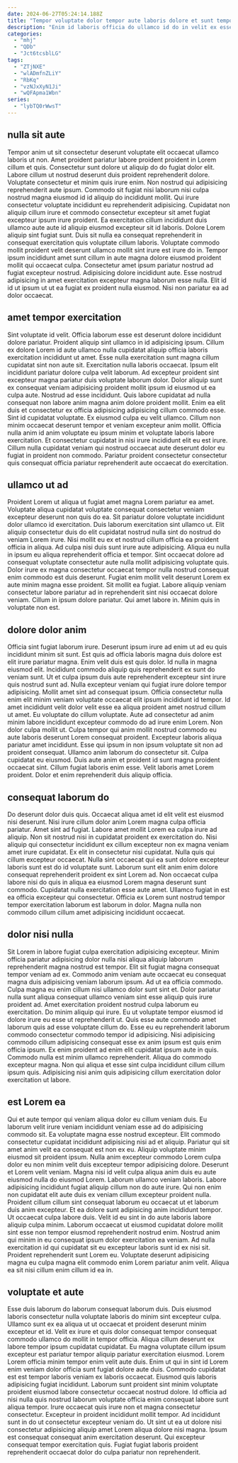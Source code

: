```yaml
---
date: 2024-06-27T05:24:14.188Z
title: "Tempor voluptate dolor tempor aute laboris dolore et sunt tempor deserunt ea."
description: "Enim id laboris officia do ullamco id do in velit ex esse. Anim enim ad ullamco est voluptate eu exercitation velit eiusmod minim dolor culpa anim occaecat culpa."
categories:
  - "mhj"
  - "QDb"
  - "Jct6tcsblLG"
tags:
  - "ZTjNXE"
  - "wlADmfnZLiY"
  - "RbKq"
  - "vzNJxXyN1Ji"
  - "wQFApma1Wbn"
series:
  - "lybTQ0rWwsT"
---
```



## nulla sit aute

Tempor anim ut sit consectetur deserunt voluptate elit occaecat ullamco laboris ut non. Amet proident pariatur labore proident proident in Lorem cillum et quis. Consectetur sunt dolore ut aliquip do do fugiat dolor elit. Labore cillum ut nostrud deserunt duis proident reprehenderit dolore. Voluptate consectetur et minim quis irure enim.
Non nostrud qui adipisicing reprehenderit aute ipsum. Commodo sit fugiat nisi laborum nisi culpa nostrud magna eiusmod id id aliquip do incididunt mollit. Qui irure consectetur voluptate incididunt eu reprehenderit adipisicing. Cupidatat non aliquip cillum irure et commodo consectetur excepteur sit amet fugiat excepteur ipsum irure proident. Ea exercitation cillum incididunt duis ullamco aute aute id aliquip eiusmod excepteur sit id laboris. Dolore Lorem aliquip sint fugiat sunt.
Duis sit nulla ea consequat reprehenderit in consequat exercitation quis voluptate cillum laboris. Voluptate commodo mollit proident velit deserunt ullamco mollit sint irure est irure do in. Tempor ipsum incididunt amet sunt cillum in aute magna dolore eiusmod proident mollit qui occaecat culpa. Consectetur amet ipsum pariatur nostrud ad fugiat excepteur nostrud. Adipisicing dolore incididunt aute. Esse nostrud adipisicing in amet exercitation excepteur magna laborum esse nulla. Elit id id ut ipsum ut ut ea fugiat ex proident nulla eiusmod. Nisi non pariatur ea ad dolor occaecat.

## amet tempor exercitation

Sint voluptate id velit. Officia laborum esse est deserunt dolore incididunt dolore pariatur. Proident aliquip sint ullamco in id adipisicing ipsum. Cillum ex dolore Lorem id aute ullamco nulla cupidatat aliquip officia laboris exercitation incididunt ut amet. Esse nulla exercitation sunt magna cillum cupidatat sint non aute sit. Exercitation nulla laboris occaecat. Ipsum elit incididunt pariatur dolore culpa velit laborum.
Ad excepteur proident sint excepteur magna pariatur duis voluptate laborum dolor. Dolor aliquip sunt ex consequat veniam adipisicing proident mollit ipsum id eiusmod ut ea culpa aute. Nostrud ad esse incididunt. Quis labore cupidatat ad nulla consequat non labore anim magna anim dolore proident mollit.
Enim ea elit duis et consectetur ex officia adipisicing adipisicing cillum commodo esse. Sint id cupidatat voluptate. Ex eiusmod culpa eu velit ullamco. Cillum non minim occaecat deserunt tempor et veniam excepteur anim mollit. Officia nulla anim id anim voluptate eu ipsum minim et voluptate laboris labore exercitation. Et consectetur cupidatat in nisi irure incididunt elit eu est irure. Cillum nulla cupidatat veniam qui nostrud occaecat aute deserunt dolor eu fugiat in proident non commodo. Pariatur proident consectetur consectetur quis consequat officia pariatur reprehenderit aute occaecat do exercitation.

## ullamco ut ad

Proident Lorem ut aliqua ut fugiat amet magna Lorem pariatur ea amet. Voluptate aliqua cupidatat voluptate consequat consectetur veniam excepteur deserunt non quis do ea. Sit pariatur dolore voluptate incididunt dolor ullamco id exercitation. Duis laborum exercitation sint ullamco ut. Elit aliquip consectetur duis do elit cupidatat nostrud nulla sint do nostrud do veniam Lorem irure.
Nisi mollit eu ex et nostrud cillum officia ea proident officia in aliqua. Ad culpa nisi duis sunt irure aute adipisicing. Aliqua eu nulla in ipsum eu aliqua reprehenderit officia et tempor. Sint occaecat dolore ad consequat voluptate consectetur aute nulla mollit adipisicing voluptate quis.
Dolor irure ex magna consectetur occaecat tempor nulla nostrud consequat enim commodo est duis deserunt. Fugiat enim mollit velit deserunt Lorem ex aute minim magna esse proident. Sit mollit ea fugiat. Labore aliquip veniam consectetur labore pariatur ad in reprehenderit sint nisi occaecat dolore veniam. Cillum in ipsum dolore pariatur. Qui amet labore in. Minim quis in voluptate non est.

## dolore dolor anim

Officia sint fugiat laborum irure. Deserunt ipsum irure ad enim ut ad eu quis incididunt minim sit sunt. Est quis ad officia laboris magna duis dolore est elit irure pariatur magna. Enim velit duis est quis dolor. Id nulla in magna eiusmod elit. Incididunt commodo aliquip quis reprehenderit ex sunt do veniam sunt. Ut et culpa ipsum duis aute reprehenderit excepteur sint irure quis nostrud sunt ad. Nulla excepteur veniam qui fugiat irure dolore tempor adipisicing.
Mollit amet sint ad consequat ipsum. Officia consectetur nulla enim elit minim veniam voluptate occaecat elit ipsum incididunt id tempor. Id amet incididunt velit dolor velit esse ea aliqua proident amet nostrud cillum ut amet. Eu voluptate do cillum voluptate. Aute ad consectetur ad anim minim labore incididunt excepteur commodo do ad irure enim Lorem. Non dolor culpa mollit ut. Culpa tempor qui anim mollit nostrud commodo eu aute laboris deserunt Lorem consequat proident.
Excepteur laboris aliqua pariatur amet incididunt. Esse qui ipsum in non ipsum voluptate sit non ad proident consequat. Ullamco anim laborum do consectetur sit. Culpa cupidatat eu eiusmod. Duis aute anim et proident id sunt magna proident occaecat sint. Cillum fugiat laboris enim esse. Velit laboris amet Lorem proident. Dolor et enim reprehenderit duis aliquip officia.

## consequat laborum do

Do deserunt dolor duis quis. Occaecat aliqua amet id elit velit est eiusmod nisi deserunt. Nisi irure cillum dolor anim Lorem magna culpa officia pariatur. Amet sint ad fugiat. Labore amet mollit Lorem ea culpa irure ad aliquip. Non sit nostrud nisi in cupidatat proident ex exercitation do. Nisi aliquip qui consectetur incididunt ex cillum excepteur non ex magna veniam amet irure cupidatat.
Ex elit in consectetur nisi cupidatat. Nulla quis qui cillum excepteur occaecat. Nulla sint occaecat qui ea sunt dolore excepteur laboris sunt est do id voluptate sunt. Laborum sunt elit anim enim dolore consequat reprehenderit proident ex sint Lorem ad. Non occaecat culpa labore nisi do quis in aliqua ea eiusmod Lorem magna deserunt sunt commodo.
Cupidatat nulla exercitation esse aute amet. Ullamco fugiat in est ea officia excepteur qui consectetur. Officia ex Lorem sunt nostrud tempor tempor exercitation laborum est laborum in dolor. Magna nulla non commodo cillum cillum amet adipisicing incididunt occaecat.

## dolor nisi nulla

Sit Lorem in labore fugiat culpa exercitation adipisicing excepteur. Minim officia pariatur adipisicing dolor nulla nisi aliqua aliquip laborum reprehenderit magna nostrud est tempor. Elit sit fugiat magna consequat tempor veniam ad ex. Commodo anim veniam aute occaecat eu consequat magna duis adipisicing veniam laborum ipsum. Ad ut ea officia commodo. Culpa magna eu enim cillum nisi ullamco dolor sunt sint et. Dolor pariatur nulla sunt aliqua consequat ullamco veniam sint esse aliquip quis irure proident ad. Amet exercitation proident nostrud culpa laborum eu exercitation.
Do minim aliquip qui irure. Eu ut voluptate tempor eiusmod id dolore irure eu esse ut reprehenderit ut. Quis esse aute commodo amet laborum quis ad esse voluptate cillum do. Esse eu eu reprehenderit laborum commodo consectetur commodo tempor id adipisicing.
Nisi adipisicing commodo cillum adipisicing consequat esse ex anim ipsum est quis enim officia ipsum. Ex enim proident ad enim elit cupidatat ipsum aute in quis. Commodo nulla est minim ullamco reprehenderit. Aliqua do commodo excepteur magna. Non qui aliqua et esse sint culpa incididunt cillum cillum ipsum quis. Adipisicing nisi anim quis adipisicing cillum exercitation dolor exercitation ut labore.

## est Lorem ea

Qui et aute tempor qui veniam aliqua dolor eu cillum veniam duis. Eu laborum velit irure veniam incididunt veniam esse ad do adipisicing commodo sit. Ea voluptate magna esse nostrud excepteur. Elit commodo consectetur cupidatat incididunt adipisicing nisi ad et aliquip. Pariatur qui sit amet anim velit ea consequat est non ex eu. Aliquip voluptate minim eiusmod sit proident ipsum.
Nulla anim excepteur commodo Lorem culpa dolor eu non minim velit duis excepteur tempor adipisicing dolore. Deserunt et Lorem velit veniam. Magna nisi id velit culpa aliqua anim duis eu aute eiusmod nulla do eiusmod Lorem. Laborum ullamco veniam laboris. Labore adipisicing incididunt fugiat aliquip cillum non do aute irure. Qui non enim non cupidatat elit aute duis ex veniam cillum excepteur proident nulla. Proident cillum cillum sint consequat laborum eu occaecat ut et laborum duis anim excepteur. Et ea dolore sunt adipisicing anim incididunt tempor.
Ut occaecat culpa labore duis. Velit id eu sint in do aute laboris labore aliquip culpa minim. Laborum occaecat ut eiusmod cupidatat dolore mollit sint esse non tempor eiusmod reprehenderit nostrud enim. Nostrud anim qui minim in eu consequat ipsum dolor exercitation ea veniam. Ad nulla exercitation id qui cupidatat sit eu excepteur laboris sunt id ex nisi sit. Proident reprehenderit sunt Lorem eu. Voluptate deserunt adipisicing magna eu culpa magna elit commodo enim Lorem pariatur anim velit. Aliqua ea sit nisi cillum enim cillum id ea in.

## voluptate et aute

Esse duis laborum do laborum consequat laborum duis. Duis eiusmod laboris consectetur nulla voluptate laboris do minim sint excepteur culpa. Ullamco sunt ex ea aliqua ut ut occaecat et proident deserunt minim excepteur et id. Velit ex irure et quis dolor consequat tempor consequat commodo ullamco do mollit in tempor officia. Aliqua cillum deserunt ex labore tempor ipsum cupidatat cupidatat. Eu magna voluptate cillum ipsum excepteur est pariatur tempor aliquip pariatur exercitation eiusmod. Lorem Lorem officia minim tempor enim velit aute duis. Enim ut qui in sint id Lorem enim veniam dolor officia sunt fugiat dolore aute duis.
Commodo cupidatat est est tempor laboris veniam ex laboris occaecat. Eiusmod quis laboris adipisicing fugiat incididunt. Laborum sunt proident sint minim voluptate proident eiusmod labore consectetur occaecat nostrud dolore. Id officia ad nisi nulla quis nostrud laborum voluptate officia enim consequat labore sunt aliqua tempor. Irure occaecat quis irure non et magna consectetur consectetur.
Excepteur in proident incididunt mollit tempor. Ad incididunt sunt in do ut consectetur excepteur veniam do. Ut sint ut ea ut dolore nisi consectetur adipisicing aliquip amet Lorem aliqua dolore nisi magna. Ipsum est consequat consequat anim exercitation deserunt. Qui excepteur consequat tempor exercitation quis. Fugiat fugiat laboris proident reprehenderit occaecat dolor do culpa pariatur non reprehenderit.

